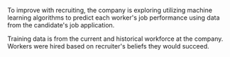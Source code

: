 To improve with recruiting, the company is exploring utilizing machine learning algorithms to predict each worker's job performance using data from the candidate's job application.

Training data is from the current and historical workforce at the company. Workers were hired based on recruiter's beliefs they would succeed.
